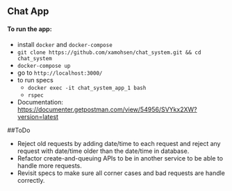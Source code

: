 ## Chat App 

#### To run the app:
- install ``docker`` and ``docker-compose``
- ``git clone https://github.com/xamohsen/chat_system.git && cd chat_system``
- ``docker-compose up``
- go to ``http://localhost:3000/``
- to run specs
    - ``docker exec -it chat_system_app_1 bash``
    - ``rspec``
- Documentation: https://documenter.getpostman.com/view/54956/SVYkx2XW?version=latest

##ToDo

- Reject old requests by adding date/time to each request and reject any request with date/time older than the date/time in database.
- Refactor create-and-queuing APIs to be in another service to be able to handle more requests.
- Revisit specs to make sure all corner cases and bad requests are handle correctly.
 